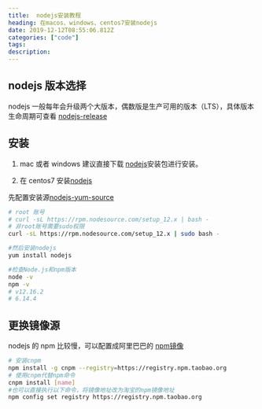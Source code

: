 ```yaml
---
title:  nodejs安装教程
heading: 在macos、windows、centos7安装nodejs
date: 2019-12-12T08:55:06.812Z
categories: ["code"]
tags: 
description: 
---
```


## nodejs 版本选择

nodejs 一般每年会升级两个大版本，偶数版是生产可用的版本（LTS），具体版本生命周期可查看 [nodejs-release](https://github.com/nodejs/release#release-schedule)


## 安装
1. mac 或者 windows 建议直接下载 [nodejs](https://nodejs.org/zh-cn/download/)安装包进行安装。

2. 在 centos7 安装[nodejs](https://nodejs.org/en/download/package-manager/)

先配置安装源[nodejs-yum-source](https://github.com/nodesource/distributions)

```bash
# root 账号
# curl -sL https://rpm.nodesource.com/setup_12.x | bash -
# 非root账号需要sudo权限
curl -sL https://rpm.nodesource.com/setup_12.x | sudo bash -

#然后安装nodejs
yum install nodejs

#检查Node.js和npm版本
node -v
npm -v
# v12.16.2
# 6.14.4
```

## 更换镜像源
nodejs 的 npm 比较慢，可以配置成阿里巴巴的 [npm镜像](https://npm.taobao.org/)

```bash
# 安装cnpm
npm install -g cnpm --registry=https://registry.npm.taobao.org
# 使用cnpm代替npm命令
cnpm install [name]
#也可以直接执行以下命令，将镜像地址改为淘宝的npm镜像地址
npm config set registry https://registry.npm.taobao.org
```

